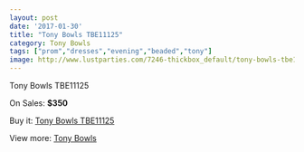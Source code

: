 ```yaml
---
layout: post
date: '2017-01-30'
title: "Tony Bowls TBE11125"
category: Tony Bowls
tags: ["prom","dresses","evening","beaded","tony"]
image: http://www.lustparties.com/7246-thickbox_default/tony-bowls-tbe11125.jpg
---
```

Tony Bowls TBE11125

On Sales: **$350**
<a href="https://www.lustparties.com/en/tony-bowls/2456-tony-bowls-tbe11125.html"><amp-img layout="responsive" width="600" height="600" src="//www.lustparties.com/7246-thickbox_default/tony-bowls-tbe11125.jpg" alt="Tony Bowls TBE11125 0" /></a>
<a href="https://www.lustparties.com/en/tony-bowls/2456-tony-bowls-tbe11125.html"><amp-img layout="responsive" width="600" height="600" src="//www.lustparties.com/7247-thickbox_default/tony-bowls-tbe11125.jpg" alt="Tony Bowls TBE11125 1" /></a>
<a href="https://www.lustparties.com/en/tony-bowls/2456-tony-bowls-tbe11125.html"><amp-img layout="responsive" width="600" height="600" src="//www.lustparties.com/7248-thickbox_default/tony-bowls-tbe11125.jpg" alt="Tony Bowls TBE11125 2" /></a>
<a href="https://www.lustparties.com/en/tony-bowls/2456-tony-bowls-tbe11125.html"><amp-img layout="responsive" width="600" height="600" src="//www.lustparties.com/7249-thickbox_default/tony-bowls-tbe11125.jpg" alt="Tony Bowls TBE11125 3" /></a>

Buy it: [Tony Bowls TBE11125](https://www.lustparties.com/en/tony-bowls/2456-tony-bowls-tbe11125.html "Tony Bowls TBE11125")

View more: [Tony Bowls](https://www.lustparties.com/en/5-tony-bowls "Tony Bowls")